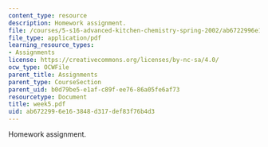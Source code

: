 ```yaml
---
content_type: resource
description: Homework assignment.
file: /courses/5-s16-advanced-kitchen-chemistry-spring-2002/ab6722996e163848d317def83f76b4d3_week5.pdf
file_type: application/pdf
learning_resource_types:
- Assignments
license: https://creativecommons.org/licenses/by-nc-sa/4.0/
ocw_type: OCWFile
parent_title: Assignments
parent_type: CourseSection
parent_uid: b0d79be5-e1af-c89f-ee76-86a05fe6af73
resourcetype: Document
title: week5.pdf
uid: ab672299-6e16-3848-d317-def83f76b4d3
---
```

Homework assignment.